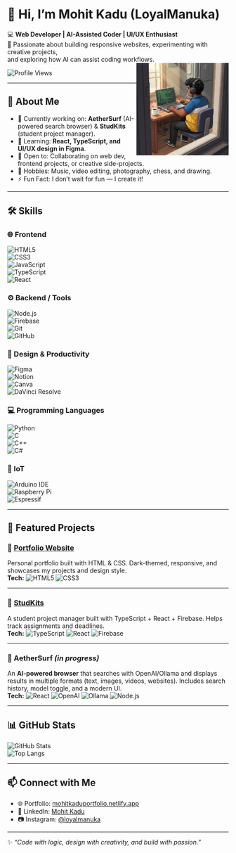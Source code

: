 # 👋 Hi, I’m Mohit Kadu (LoyalManuka) 

💻 **Web Developer | AI-Assisted Coder | UI/UX Enthusiast**  
🎯 Passionate about building responsive websites, experimenting with creative projects,  
and exploring how AI can assist coding workflows.  
<img src="./new ai dp.jpg" align="right" width="210" height="210">

![Profile Views](https://komarev.com/ghpvc/?username=Mohitkadu16&style=for-the-badge&color=blue)

---

## 🚀 About Me
- 🔭 Currently working on: **AetherSurf** (AI-powered search browser) & **StudKits** (student project manager).  
- 🌱 Learning: **React, TypeScript, and UI/UX design in Figma**.  
- 🤝 Open to: Collaborating on web dev, frontend projects, or creative side-projects.  
- 🎨 Hobbies: Music, video editing, photography, chess, and drawing.  
- ⚡ Fun Fact: I don’t wait for fun — I create it!  

---

## 🛠️ Skills  

### 🌐 Frontend  
![HTML5](https://img.shields.io/badge/HTML5-E34F26?style=for-the-badge&logo=html5&logoColor=white)  
![CSS3](https://img.shields.io/badge/CSS3-1572B6?style=for-the-badge&logo=css3&logoColor=white)  
![JavaScript](https://img.shields.io/badge/JavaScript-F7DF1E?style=for-the-badge&logo=javascript&logoColor=black)  
![TypeScript](https://img.shields.io/badge/TypeScript-3178C6?style=for-the-badge&logo=typescript&logoColor=white)  
![React](https://img.shields.io/badge/React-20232A?style=for-the-badge&logo=react&logoColor=61DAFB)  

### ⚙️ Backend / Tools  
![Node.js](https://img.shields.io/badge/Node.js-339933?style=for-the-badge&logo=node.js&logoColor=white)  
![Firebase](https://img.shields.io/badge/Firebase-FFCA28?style=for-the-badge&logo=firebase&logoColor=black)  
![Git](https://img.shields.io/badge/Git-F05032?style=for-the-badge&logo=git&logoColor=white)  
![GitHub](https://img.shields.io/badge/GitHub-100000?style=for-the-badge&logo=github&logoColor=white)  

### 🎨 Design & Productivity  
![Figma](https://img.shields.io/badge/Figma-F24E1E?style=for-the-badge&logo=figma&logoColor=white)  
![Notion](https://img.shields.io/badge/Notion-000000?style=for-the-badge&logo=notion&logoColor=white)  
![Canva](https://img.shields.io/badge/Canva-00C4CC?style=for-the-badge&logo=canva&logoColor=white)  
![DaVinci Resolve](https://img.shields.io/badge/DaVinci%20Resolve-233A51?style=for-the-badge&logo=davinciresolve&logoColor=29AEE4)  

### 💻 Programming Languages  
![Python](https://img.shields.io/badge/Python-3776AB?style=for-the-badge&logo=python&logoColor=white)  
![C](https://img.shields.io/badge/C-00599C?style=for-the-badge&logo=c&logoColor=white)  
![C++](https://img.shields.io/badge/C%2B%2B-00599C?style=for-the-badge&logo=c%2B%2B&logoColor=white)  
![C#](https://img.shields.io/badge/C%23-239120?style=for-the-badge&logo=c-sharp&logoColor=white)  

### 🔌 IoT  
![Arduino IDE](https://img.shields.io/badge/Arduino-00979D?style=for-the-badge&logo=arduino&logoColor=white)  
![Raspberry Pi](https://img.shields.io/badge/Raspberry%20Pi-A22846?style=for-the-badge&logo=raspberrypi&logoColor=white)  
![Espressif](https://img.shields.io/badge/Espressif-E7352C?style=for-the-badge&logo=espressif&logoColor=white)
  

---

## 📌 Featured Projects  

### 🔹 [Portfolio Website](https://mohitkaduportfolio.netlify.app/)  
Personal portfolio built with HTML & CSS. Dark-themed, responsive, and showcases my projects and design style.  
**Tech:** ![HTML5](https://img.shields.io/badge/HTML5-E34F26?style=for-the-badge&logo=html5&logoColor=white) ![CSS3](https://img.shields.io/badge/CSS3-1572B6?style=for-the-badge&logo=css3&logoColor=white)  

---

### 🔹 [StudKits](https://studkits.vercel.app/) 
A student project manager built with TypeScript + React + Firebase. Helps track assignments and deadlines.  
**Tech:** ![TypeScript](https://img.shields.io/badge/TypeScript-3178C6?style=for-the-badge&logo=typescript&logoColor=white) ![React](https://img.shields.io/badge/React-20232A?style=for-the-badge&logo=react&logoColor=61DAFB) ![Firebase](https://img.shields.io/badge/Firebase-FFCA28?style=for-the-badge&logo=firebase&logoColor=black)  

---

### 🔹 AetherSurf *(in progress)*  
An **AI-powered browser** that searches with OpenAI/Ollama and displays results in multiple formats (text, images, videos, websites). Includes search history, model toggle, and a modern UI.  
**Tech:** ![React](https://img.shields.io/badge/React-20232A?style=for-the-badge&logo=react&logoColor=61DAFB) ![OpenAI](https://img.shields.io/badge/OpenAI-412991?style=for-the-badge&logo=openai&logoColor=white) ![Ollama](https://img.shields.io/badge/Ollama-000000?style=for-the-badge&logo=data:image/png;base64,iVBORw0KGgoAAAANSUhEUgAAABAAAAAQCAYAAAAf8/9hAAABSElEQVR42mL8//8/AyUYTFhYGBgYGJgYzEH4HxgY+APxJSUlE7uEhISEiZBLTEyMJiYmugERw38gPgTEAHGLiYmRgZE/ArEBCDIxMfE34v///9dA7YeEhIQBGPgD8UBNYPjFxcWfCIwY0whSMzMzZxKe4Obm9nAwMDAw/M/BxMTkBqZt27b9lQFyyDUgn4H8IUzEHtjAwMDAQhZMLSYDs2LFj5uLoiQMDA3dlZmaCAgYGpp3g1jAZhxN5GBgYnlUOijLAQMeMjFQAfRQ0AloQk1EB1kqZDooF3HugAnJyc7PYDLxGbSwIGBjYzMPAQBO04HgAFsAmgQwETPGRi8/wC4k1O8CR+PgAAKc7UowgEKJAAAAAElFTkSuQmCC) ![Node.js](https://img.shields.io/badge/Node.js-339933?style=for-the-badge&logo=node.js&logoColor=white)

---

## 📊 GitHub Stats  
![GitHub Stats](https://github-readme-stats.vercel.app/api?username=Mohitkadu16&show_icons=true&theme=radical)  
![Top Langs](https://github-readme-stats.vercel.app/api/top-langs/?username=Mohitkadu16&layout=compact&theme=radical)  

---

## 📫 Connect with Me  
- 🌐 Portfolio: [mohitkaduportfolio.netlify.app](https://mohitkaduportfolio.netlify.app/)  
- 💼 LinkedIn: [Mohit Kadu](https://www.linkedin.com/in/mohit-kadu-856410243)  
- 📷 Instagram: [@loyalmanuka](https://www.instagram.com/loyalmanuka/)
---

✨ *“Code with logic, design with creativity, and build with passion.”*
